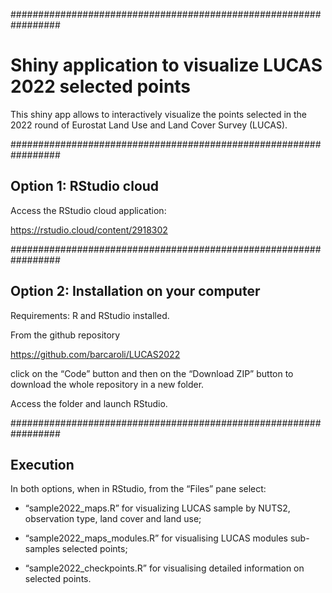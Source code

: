 
<!-- README.md is generated from README.Rmd. Please edit README.Rmd file -->

################################################################# 

# Shiny application to visualize LUCAS 2022 selected points

This shiny app allows to interactively visualize the points selected in
the 2022 round of Eurostat Land Use and Land Cover Survey (LUCAS).

################################################################# 

## Option 1: RStudio cloud

Access the RStudio cloud application:

<https://rstudio.cloud/content/2918302>

################################################################# 

## Option 2: Installation on your computer

Requirements: R and RStudio installed.

From the github repository

<https://github.com/barcaroli/LUCAS2022>

click on the “Code” button and then on the “Download ZIP” button to
download the whole repository in a new folder.

Access the folder and launch RStudio.

################################################################# 

## Execution

In both options, when in RStudio, from the “Files” pane select:

-   “sample2022_maps.R” for visualizing LUCAS sample by NUTS2,
    observation type, land cover and land use;

-   “sample2022_maps_modules.R” for visualising LUCAS modules
    sub-samples selected points;

-   “sample2022_checkpoints.R” for visualising detailed information on
    selected points.
